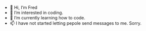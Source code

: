 - 👋 Hi, I’m Fred
- 👀 I’m interested in coding.
- 🌱 I’m currently learning how to code.
- 📫 I have not started letting pepole send messages to me. Sorry.



<!---
fredanderson728/fredanderson728 is a ✨ special ✨ repository because its `README.md` (this file) appears on your GitHub profile.
You can click the Preview link to take a look at your changes.
--->
